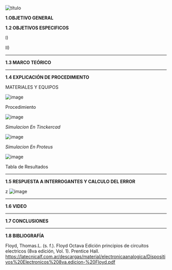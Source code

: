 ![título](https://user-images.githubusercontent.com/116821721/202736270-9aeaed24-33af-4ba9-a4f5-1d5c9c2afd1b.jpg)

**1.OBJETIVO GENERAL**



**1.2 OBJETIVOS ESPECIFICOS**

I) 

II) 

--------------------------------------------------------------
**1.3 MARCO TEÓRICO**
















------------------------------------------------------------
**1.4 EXPLICACIÓN DE PROCEDIMIENTO**

MATERIALES Y EQUIPOS



![image](https://user-images.githubusercontent.com/116819100/206618141-e77ae16d-3eef-450e-8597-b1ea09aa6654.png)









Procedimiento

![image](https://user-images.githubusercontent.com/116819100/206618414-32f7db89-557f-47f2-9cdc-29c3e9855ad3.png)




*Simulacion En Tinckercad* 

![image](https://user-images.githubusercontent.com/116819100/206619425-d6a2cd3d-b287-45f4-9d42-08b991c834c5.png)





*Simulacion En Proteus* 



![image](https://user-images.githubusercontent.com/116819100/206617435-d80dfc43-7676-46ed-8cf8-ac93f432fbdf.png)





Tabla de Resultados 







-------------------------------------------------------------------

**1.5 RESPUESTA A INTERROGANTES Y CALCULO DEL ERROR**



z
![image](https://user-images.githubusercontent.com/116819100/206622708-7643efcb-651e-498b-b635-b98f8952d7ba.png)

















------------------------------------------------------------------------

**1.6 VIDEO**













-----------------------------------------

**1.7 CONCLUSIONES**





-------------------------------------------------------

**1.8 BIBLIOGRAFÍA**

Floyd, Thomas.L. (s. f.). Floyd Octava Edición principios de circuitos electricos (8va edición, Vol. 1). Prentice Hall. https://latecnicalf.com.ar/descargas/material/electronicaanalogica/Dispositivos%20Electronicos%208va.edicion-%20Floyd.pdf
